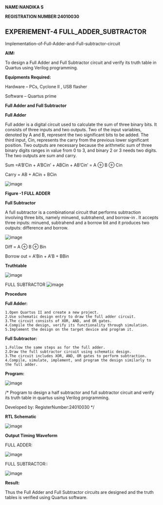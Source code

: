 **NAME:NANDIKA S**


**REGISTRATION NUMBER:24010030**

## EXPERIEMENT-4 FULL_ADDER_SUBTRACTOR

Implementation-of-Full-Adder-and-Full-subtractor-circuit

**AIM:**

To design a Full Adder and Full Subtractor circuit and verify its truth table in Quartus using Verilog programming.

**Equipments Required:**

Hardware – PCs, Cyclone II , USB flasher

Software – Quartus prime

**Full Adder and Full Subtractor**

**Full Adder**

Full adder is a digital circuit used to calculate the sum of three binary bits. It consists of three inputs and two outputs. Two of the input variables, denoted by A and B, represent the two significant bits to be added. The third input, Cin, represents the carry from the previous lower significant position. Two outputs are necessary because the arithmetic sum of three binary digits ranges in value from 0 to 3, and binary 2 or 3 needs two digits. The two outputs are sum and carry.

Sum =A’B’Cin + A’BCin’ + ABCin + AB’Cin’ = A ⊕ B ⊕ Cin 

Carry = AB + ACin + BCin

![image](https://github.com/naavaneetha/FULL_ADDER_SUBTRACTOR/assets/154305477/0f30ba51-5ffb-4198-845f-18e054f675e7)

**Figure -1 FULL ADDER**

**Full Subtractor**

A full subtractor is a combinational circuit that performs subtraction involving three bits, namely minuend, subtrahend, and borrow-in . It accepts three inputs: minuend, subtrahend and a borrow bit and it produces two outputs: difference and borrow.

![image](https://github.com/naavaneetha/FULL_ADDER_SUBTRACTOR/assets/154305477/02b24f51-ab51-4304-9ad6-7b81ffc1ead5)

Diff = A ⊕ B ⊕ Bin 

Borrow out = A'Bin + A'B + BBin

**Truthtable**

![image](https://github.com/user-attachments/assets/24a165b9-62dd-4b84-806a-9055e0410b50)

FULL SUBTRACTOR 
![image](https://github.com/user-attachments/assets/680f0333-abc8-4efe-ad5c-17f6116b8165)


**Procedure**

**Full Adder:**

    1.Open Quartus II and create a new project.
    2.Use schematic design entry to draw the full adder circuit. 
    3.The circuit consists of XOR, AND, and OR gates. 
    4.Compile the design, verify its functionality through simulation. 
    5.Implement the design on the target device and program it.

**Full Subtractor:** 

    1.Follow the same steps as for the full adder. 
    2.Draw the full subtractor circuit using schematic design. 
    3.The circuit includes XOR, AND, OR gates to perform subtraction. 
    4.Compile, simulate, implement, and program the design similarly to the full adder.

**Program:**

![image](https://github.com/user-attachments/assets/db33db3f-5736-411f-858b-3a071b9ff75c)


/* Program to design a half subtractor and full subtractor circuit and verify its truth table in quartus using Verilog programming. 

Developed by: RegisterNumber:24010030
*/

**RTL Schematic**

![image](https://github.com/user-attachments/assets/dd0f9752-81b6-4bb3-8db2-5d740b806f73)


**Output Timing Waveform**

FULL ADDER:

![image](https://github.com/user-attachments/assets/1dc7dce4-b986-4bde-894a-6ec4f84028db)

FULL SUBTRACTOR::

![image](https://github.com/user-attachments/assets/de9fc047-101f-4680-8b60-2b9363ee70e7)


**Result:**

Thus the Full Adder and Full Subtractor circuits are designed and the truth tables is verified using Quartus software.



